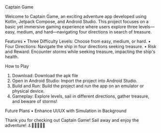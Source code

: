 Captain Game

Welcome to Captain Game, an exciting adventure app developed using Kotlin, Jetpack Compose, and Android Studio. This project focuses on a basic yet immersive gaming experience where users explore three levels—easy, medium, and hard—navigating four directions in search of treasure.

Features
•	Three Difficulty Levels: Choose from easy, medium, or hard.
•	Four Directions: Navigate the ship in four directions seeking treasure.
•	Risk and Reward: Encounter storms while seeking treasure, impacting the ship's health.

How to Play
1.	Download: Download the apk file 
2.	Open in Android Studio: Import the project into Android Studio.
3.	Build and Run: Build the project and run the app on an emulator or physical device.
4.	Gameplay: Explore levels, sail in different directions, gather treasure, and beware of storms!

Future Plans
•	Enhance UI/UX with Simulation in Background

Thank you for checking out Captain Game! Sail away and enjoy the adventure! ⚓️🌟🎯🏴‍☠️🌊
